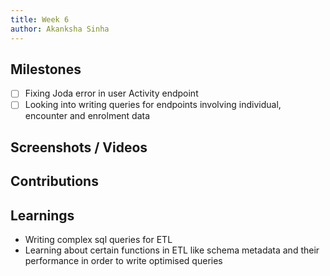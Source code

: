 ```yaml
---
title: Week 6
author: Akanksha Sinha
---
```


## Milestones
- [ ] Fixing Joda error in user Activity endpoint
- [ ] Looking into writing queries for endpoints involving individual, encounter and enrolment data

## Screenshots / Videos 

## Contributions

## Learnings
- Writing complex sql queries for ETL
- Learning about certain functions in ETL like schema metadata and their performance in order to write optimised queries